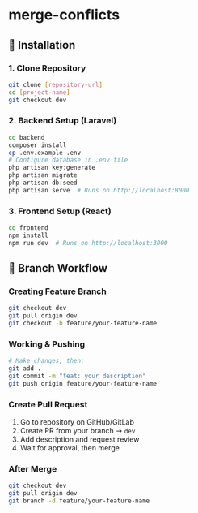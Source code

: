 # merge-conflicts


## 🚀 Installation

### 1. Clone Repository
```bash
git clone [repository-url]
cd [project-name]
git checkout dev
```

### 2. Backend Setup (Laravel)
```bash
cd backend
composer install
cp .env.example .env
# Configure database in .env file
php artisan key:generate
php artisan migrate
php artisan db:seed
php artisan serve  # Runs on http://localhost:8000
```

### 3. Frontend Setup (React)
```bash
cd frontend
npm install
npm run dev  # Runs on http://localhost:3000
```

## 🌿 Branch Workflow

### Creating Feature Branch
```bash
git checkout dev
git pull origin dev
git checkout -b feature/your-feature-name
```

### Working & Pushing
```bash
# Make changes, then:
git add .
git commit -m "feat: your description"
git push origin feature/your-feature-name
```

### Create Pull Request
1. Go to repository on GitHub/GitLab
2. Create PR from your branch → `dev`
3. Add description and request review
4. Wait for approval, then merge

### After Merge
```bash
git checkout dev
git pull origin dev
git branch -d feature/your-feature-name 
```

